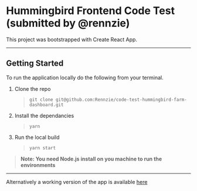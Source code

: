 # Hummingbird Frontend Code Test (submitted by @rennzie)

This project was bootstrapped with Create React App.

---

## Getting Started

To run the application locally do the following from your terminal.

1. Clone the repo

   > `git clone git@github.com:Rennzie/code-test-hummingbird-farm-dashboard.git`

2. Install the dependancies

   > `yarn`

3. Run the local build

   > `yarn start`

> **Note: You need Node.js install on you machine to run the environments**

---

Alternatively a working version of the app is available [here](https://rennzie.github.io/code-test-hummingbird-farm-dashboard/)
